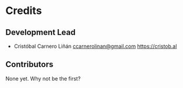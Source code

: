 Credits
=======

Development Lead
----------------

* Cristóbal Carnero Liñán <ccarnerolinan@gmail.com> https://cristob.al

Contributors
------------

None yet. Why not be the first?
